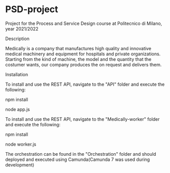 # PSD-project
Project for the Process and Service Design course at Politecnico di Milano, year 2021/2022

Description

Medically is a company that manufactures high quality and innovative medical machinery and equipment for hospitals and private organizations. Starting from the kind of machine, the model and the quantity that the costumer wants, our company produces the on request and delivers them.

Installation

To install and use the REST API, navigate to the "API" folder and execute the following:

npm install

node app.js

To install and use the REST API, navigate to the "Medically-worker" folder and execute the following:

npm install

node worker.js

The orchestration can be found in the "Orchestration" folder and should deployed and executed using Camunda(Camunda 7 was used during development)
